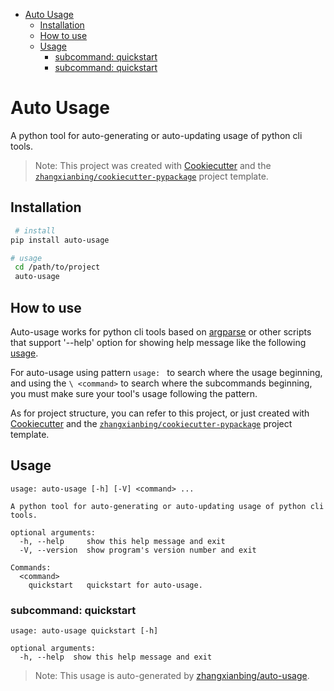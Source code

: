 <!-- START doctoc generated TOC please keep comment here to allow auto update -->
<!-- DON'T EDIT THIS SECTION, INSTEAD RE-RUN doctoc TO UPDATE -->

- [Auto Usage](#auto-usage)
  - [Installation](#installation)
  - [How to use](#how-to-use)
  - [Usage](#usage)
    - [subcommand: quickstart](#subcommand-quickstart)
    - [subcommand: quickstart](#subcommand-quickstart-1)

<!-- END doctoc generated TOC please keep comment here to allow auto update -->

# Auto Usage

A python tool for auto-generating or auto-updating usage of python cli tools.

> Note: This project was created with [Cookiecutter](https://github.com/cookiecutter/cookiecutter) and the [`zhangxianbing/cookiecutter-pypackage`](https://github.com/zhangxianbing/cookiecutter-pypackage) project template.

## Installation

```bash
 # install
pip install auto-usage

# usage
 cd /path/to/project
 auto-usage
```

## How to use

Auto-usage works for python cli tools based on [argparse](https://docs.python.org/3/library/argparse.html) or other scripts that support '--help' option for showing help message like the following [usage](#Usage).

For auto-usage using pattern `usage: ` to search where the usage beginning, and using the `\ <command>` to search where the subcommands beginning, you must make sure your tool's usage following the pattern.

As for project structure, you can refer to this project, or just created with [Cookiecutter](https://github.com/cookiecutter/cookiecutter) and the [`zhangxianbing/cookiecutter-pypackage`](https://github.com/zhangxianbing/cookiecutter-pypackage) project template.

## Usage

```
usage: auto-usage [-h] [-V] <command> ...

A python tool for auto-generating or auto-updating usage of python cli tools.

optional arguments:
  -h, --help     show this help message and exit
  -V, --version  show program's version number and exit

Commands:
  <command>
    quickstart   quickstart for auto-usage.

```
### subcommand: quickstart

```
usage: auto-usage quickstart [-h]

optional arguments:
  -h, --help  show this help message and exit

```

> Note: This usage is auto-generated by [zhangxianbing/auto-usage](https://github.com/zhangxianbing/auto-usage).
